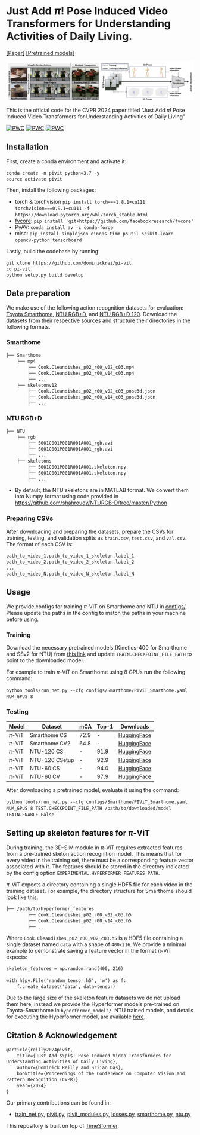 # Just Add $\pi$! Pose Induced Video Transformers for Understanding Activities of Daily Living. 

[[Paper]](https://arxiv.org/abs/2311.18840) [[Pretrained models]](https://github.com/dominickrei/pi-vit/?tab=readme-ov-file#testing)

![intro](intro_graphic.png)

This is the official code for the CVPR 2024 paper titled "Just Add $\pi$! Pose Induced Video Transformers for Understanding Activities of Daily Living"

[![PWC](https://img.shields.io/endpoint.svg?url=https://paperswithcode.com/badge/just-add-p-pose-induced-video-transformers/action-classification-on-toyota-smarthome)](https://paperswithcode.com/sota/action-classification-on-toyota-smarthome?p=just-add-p-pose-induced-video-transformers) [![PWC](https://img.shields.io/endpoint.svg?url=https://paperswithcode.com/badge/just-add-p-pose-induced-video-transformers/action-recognition-in-videos-on-ntu-rgbd)](https://paperswithcode.com/sota/action-recognition-in-videos-on-ntu-rgbd?p=just-add-p-pose-induced-video-transformers) [![PWC](https://img.shields.io/endpoint.svg?url=https://paperswithcode.com/badge/just-add-p-pose-induced-video-transformers/action-recognition-in-videos-on-ntu-rgbd-120)](https://paperswithcode.com/sota/action-recognition-in-videos-on-ntu-rgbd-120?p=just-add-p-pose-induced-video-transformers)

## Installation
First, create a conda environment and activate it:
```
conda create -n pivit python=3.7 -y
source activate pivit
```

Then, install the following packages:
- torch & torchvision `pip install torch===1.8.1+cu111 torchvision===0.9.1+cu111 -f https://download.pytorch.org/whl/torch_stable.html`
- [fvcore](https://github.com/facebookresearch/fvcore/): `pip install 'git+https://github.com/facebookresearch/fvcore'`
- PyAV: `conda install av -c conda-forge`
- misc: `pip install simplejson einops timm psutil scikit-learn opencv-python tensorboard`

Lastly, build the codebase by running:
```
git clone https://github.com/dominickrei/pi-vit
cd pi-vit
python setup.py build develop
```

## Data preparation
We make use of the following action recognition datasets for evaluation: [Toyota Smarthome](https://project.inria.fr/toyotasmarthome/), [NTU RGB+D](https://rose1.ntu.edu.sg/dataset/actionRecognition/), and [NTU RGB+D 120](https://rose1.ntu.edu.sg/dataset/actionRecognition/). Download the datasets from their respective sources and structure their directories in the following formats.

### Smarthome
```
├── Smarthome
    ├── mp4
        ├── Cook.Cleandishes_p02_r00_v02_c03.mp4
        ├── Cook.Cleandishes_p02_r00_v14_c03.mp4
        ├── ...
    ├── skeletonv12
        ├── Cook.Cleandishes_p02_r00_v02_c03_pose3d.json
        ├── Cook.Cleandishes_p02_r00_v14_c03_pose3d.json
        ├── ...
```

### NTU RGB+D
```
├── NTU
    ├── rgb
        ├── S001C001P001R001A001_rgb.avi
        ├── S001C001P001R001A001_rgb.avi
        ├── ...
    ├── skeletons
        ├── S001C001P001R001A001.skeleton.npy
        ├── S001C001P001R001A001.skeleton.npy
        ├── ...
```
* By default, the NTU skeletons are in MATLAB format. We convert them into Numpy format using code provided in https://github.com/shahroudy/NTURGB-D/tree/master/Python

### Preparing CSVs
After downloading and preparing the datasets, prepare the CSVs for training, testing, and validation splits as `train.csv`, `test.csv`, and `val.csv`. The format of each CSV is:
```
path_to_video_1,path_to_video_1_skeleton,label_1
path_to_video_2,path_to_video_2_skeleton,label_2
...
path_to_video_N,path_to_video_N_skeleton,label_N
```

## Usage
We provide configs for training $\pi$-ViT on Smarthome and NTU in [configs/](configs/). Please update the paths in the config to match the paths in your machine before using.

### Training
Download the necessary pretrained models (Kinetics-400 for Smarthome and SSv2 for NTU) from [this link](https://github.com/facebookresearch/TimeSformer?tab=readme-ov-file#model-zoo) and update `TRAIN.CHECKPOINT_FILE_PATH` to point to the downloaded model.

For example to train $\pi$-ViT on Smarthome using 8 GPUs run the following command:

`python tools/run_net.py --cfg configs/Smarthome/PIViT_Smarthome.yaml NUM_GPUS 8`

### Testing
| Model | Dataset | mCA | Top-1 | Downloads |
| --- | --- | --- | --- | --- |
$\pi$-ViT | Smarthome CS | 72.9 | - | [HuggingFace](https://huggingface.co/datasets/dreilly/pi-vit-checkpoints/resolve/main/SH_CS_pivit.pyth) |
$\pi$-ViT | Smarthome CV2 | 64.8 | - | [HuggingFace](https://huggingface.co/datasets/dreilly/pi-vit-checkpoints/resolve/main/SH_CV2_pivit.pyth) |
$\pi$-ViT | NTU-120 CS | - | 91.9 | [HuggingFace](https://huggingface.co/datasets/dreilly/pi-vit-checkpoints/blob/main/NTU120_CS_pivit.pyth) |
$\pi$-ViT | NTU-120 CSetup | - | 92.9 | [HuggingFace](https://huggingface.co/datasets/dreilly/pi-vit-checkpoints/blob/main/NTU120_CSet_pivit.pyth) |
$\pi$-ViT | NTU-60 CS | - | 94.0 | [HuggingFace](https://huggingface.co/datasets/dreilly/pi-vit-checkpoints/blob/main/NTU60_CS_pivit.pyth) |
$\pi$-ViT | NTU-60 CV | - | 97.9 | [HuggingFace](https://huggingface.co/datasets/dreilly/pi-vit-checkpoints/blob/main/NTU60_CV_pivit.pyth) |

After downloading a pretrained model, evaluate it using the command:

`python tools/run_net.py --cfg configs/Smarthome/PIViT_Smarthome.yaml NUM_GPUS 8 TEST.CHECKPOINT_FILE_PATH /path/to/downloaded/model TRAIN.ENABLE False`

## Setting up skeleton features for $\pi$-ViT

During training, the 3D-SIM module in $\pi$-ViT requires extracted features from a pre-trained sketon action recognition model. This means that for every video in the training set, there must be a corresponding feature vector associated with it. The features should be stored in the directory indicated by the config option  `EXPERIMENTAL.HYPERFORMER_FEATURES_PATH`.

$\pi$-ViT expects a directory containing a single HDF5 file for each video in the training dataset. For example, the directory structure for Smarthome should look like this:
```
├── /path/to/hyperformer_features
        ├── Cook.Cleandishes_p02_r00_v02_c03.h5
        ├── Cook.Cleandishes_p02_r00_v14_c03.h5
        ├── ...
```

Where `Cook.Cleandishes_p02_r00_v02_c03.h5` is a HDF5 file containing a single dataset named `data` with a shape of `400x216`. We provide a minimal example to demonstrate saving a feature vector in the format $\pi$-ViT expects:
```
skeleton_features = np.random.rand(400, 216)

with h5py.File('random_tensor.h5', 'w') as f:
    f.create_dataset('data', data=tensor)
```

Due to the large size of the skeleton feature datasets we do not upload them here, instead we provide the Hyperformer models pre-trained on Toyota-Smarthome in `hyperformer_models/`. NTU trained models, and details for executing the Hyperformer model, are available [here](https://github.com/ZhouYuxuanYX/Hyperformer).

## Citation & Acknowledgement
```
@article{reilly2024pivit,
    title={Just Add $\pi$! Pose Induced Video Transformers for Understanding Activities of Daily Living},
    author={Dominick Reilly and Srijan Das},
    booktitle={Proceedings of the Conference on Computer Vision and Pattern Recognition (CVPR)}
    year={2024}
}
```
Our primary contributions can be found in:
- [train_net.py](tools/train_net.py), [pivit.py](timesformer/models/pivit.py), [pivit_modules.py](timesformer/models/pivit_modules.py), [losses.py](timesformer/models/losses.py), [smarthome.py](timesformer/datasets/smarthome.py), [ntu.py](timesformer/datasets/ntu.py)

This repository is built on top of [TimeSformer](https://github.com/facebookresearch/TimeSformer).
